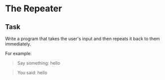 # The Repeater

## Task

Write a program that takes the user's input and then repeats it back to them immediately.

For example:

> Say something: hello

> You said: hello